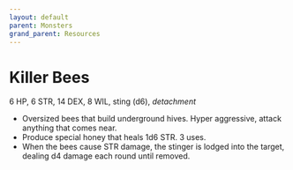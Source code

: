 ```yaml
---
layout: default
parent: Monsters
grand_parent: Resources
---
```


# Killer Bees

6 HP, 6 STR, 14 DEX, 8 WIL, sting (d6), _detachment_

- Oversized bees that build underground hives. Hyper aggressive, attack anything that comes near.
- Produce special honey that heals 1d6 STR. 3 uses.
- When the bees cause STR damage, the stinger is lodged into the target, dealing d4 damage each round until removed.
